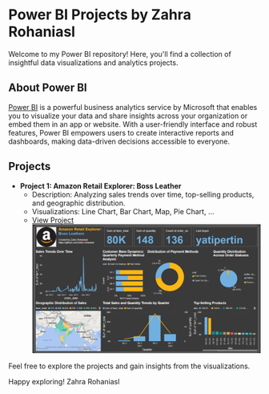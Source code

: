 # Power BI Projects by Zahra Rohaniasl

Welcome to my Power BI repository! Here, you'll find a collection of insightful data visualizations and analytics projects.

## About Power BI

[Power BI](https://powerbi.microsoft.com/) is a powerful business analytics service by Microsoft that enables you to visualize your data and share insights across your organization or embed them in an app or website. With a user-friendly interface and robust features, Power BI empowers users to create interactive reports and dashboards, making data-driven decisions accessible to everyone.


## Projects

- **Project 1: Amazon Retail Explorer: Boss Leather**
  - Description: Analyzing sales trends over time, top-selling products, and geographic distribution.
  - Visualizations: Line Chart, Bar Chart, Map, Pie Chart, ...
  - [View Project](https://github.com/Zahra-rohaniasl/Power-BI/blob/main/amazon-retail-explorer-boss-leathers.pbix)
![Image Alt Text](https://github.com/Zahra-rohaniasl/Power-BI/blob/main/amazon-retail-explorer-boss-leathers-dashboard.png)



Feel free to explore the projects and gain insights from the visualizations.

Happy exploring!
Zahra Rohaniasl
